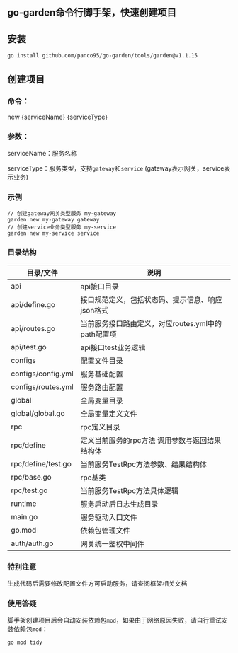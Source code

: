 ## go-garden命令行脚手架，快速创建项目

## 安装

`go install github.com/panco95/go-garden/tools/garden@v1.1.15`

## 创建项目

### 命令：

new {serviceName} {serviceType}

### 参数：

serviceName：服务名称

serviceType：服务类型，支持`gateway`和`service` (gateway表示网关，service表示业务)

### 示例

```shell
// 创建gateway网关类型服务 my-gateway
garden new my-gateway gateway
// 创建service业务类型服务 my-service
garden new my-service service
```

### 目录结构

|         目录/文件          |                              说明                               |
| ---------------------- | --------------------------------------------------------------- |
| api                           | api接口目录 |
| api/define.go                | 接口规范定义，包括状态码、提示信息、响应json格式                                                       |
| api/routes.go      | 当前服务接口路由定义，对应routes.yml中的path配置项                    |
| api/test.go      | api接口test业务逻辑                                                     |
| configs    |  配置文件目录                   |
| configs/config.yml    | 服务基础配置                                                     |
| configs/routes.yml  | 服务路由配置                            |
| global                   | 全局变量目录                           |
| global/global.go  |     全局变量定义文件                      |
| rpc    |  rpc定义目录                 |
| rpc/define   | 定义当前服务的rpc方法 调用参数与返回结果结构体                                                  |
| rpc/define/test.go   | 当前服务TestRpc方法参数、结果结构体
| rpc/base.go   | rpc基类
| rpc/test.go    |当前服务TestRpc方法具体逻辑
| runtime  | 服务启动后日志生成目录
| main.go  |服务驱动入口文件
| go.mod  | 依赖包管理文件
| auth/auth.go  | 网关统一鉴权中间件

### 特别注意

生成代码后需要修改配置文件方可启动服务，请查阅框架相关文档

### 使用答疑

脚手架创建项目后会自动安装依赖包`mod`，如果由于网络原因失败，请自行重试安装依赖包`mod`：

```
go mod tidy
```

